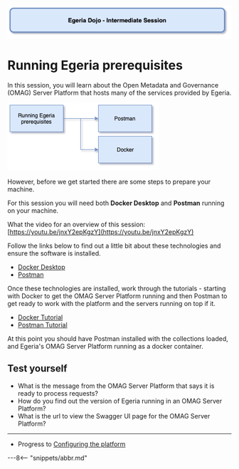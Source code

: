 <!-- SPDX-License-Identifier: CC-BY-4.0 -->
<!-- Copyright Contributors to the ODPi Egeria project 2020. -->

![Blue - Intermediate sessions](egeria-dojo-session-coding-blue-intermediate-session.png)

# Running Egeria prerequisites

In this session, you will learn about the Open Metadata and Governance (OMAG) Server Platform that
hosts many of the services provided by Egeria.

![Running Egeria prerequisites Content](egeria-dojo-day-1-3-1-1-platform-set-up-prerequisites.png)

However, before we get started there are some steps to prepare your machine.

For this session you will need both **Docker Desktop** and **Postman** running on your machine.

What the video for an overview of this session: [https://youtu.be/jnxY2epKgzY](https://youtu.be/jnxY2epKgzY)

Follow the links below to find out a little bit about these technologies and ensure the software
is installed.

* [Docker Desktop](../../../developer-resources/tools/Docker.md)
* [Postman](../../../developer-resources/tools/Postman.md)

Once these technologies are installed, work through the tutorials - starting with Docker to get the
OMAG Server Platform running and then Postman to get
ready to work with the platform and the servers running on top if it.

* [Docker Tutorial](../tutorials/docker-tutorial)
* [Postman Tutorial](../tutorials/postman-tutorial)

At this point you should have Postman installed with the collections loaded, and Egeria's OMAG Server Platform running
as a docker container.

## Test yourself

* What is the message from the OMAG Server Platform that says it is ready to process requests?
* How do you find out the version of Egeria running in an OMAG Server Platform?
* What is the url to view the Swagger UI page for the OMAG Server Platform?

----
* Progress to [Configuring the platform](egeria-dojo-day-1-3-1-2-configuring-the-platform.md)


---8<-- "snippets/abbr.md"